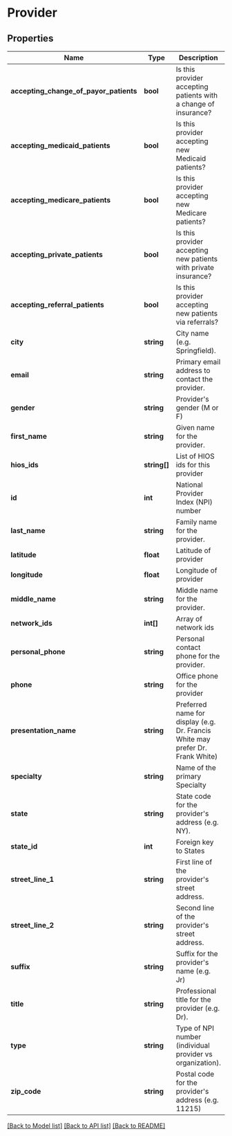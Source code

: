 # Provider

## Properties
Name | Type | Description | Notes
------------ | ------------- | ------------- | -------------
**accepting_change_of_payor_patients** | **bool** | Is this provider accepting patients with a change of insurance? | [optional] 
**accepting_medicaid_patients** | **bool** | Is this provider accepting new Medicaid patients? | [optional] 
**accepting_medicare_patients** | **bool** | Is this provider accepting new Medicare patients? | [optional] 
**accepting_private_patients** | **bool** | Is this provider accepting new patients with private insurance? | [optional] 
**accepting_referral_patients** | **bool** | Is this provider accepting new patients via referrals? | [optional] 
**city** | **string** | City name (e.g. Springfield). | [optional] 
**email** | **string** | Primary email address to contact the provider. | [optional] 
**gender** | **string** | Provider&#39;s gender (M or F) | [optional] 
**first_name** | **string** | Given name for the provider. | [optional] 
**hios_ids** | **string[]** | List of HIOS ids for this provider | [optional] 
**id** | **int** | National Provider Index (NPI) number | [optional] 
**last_name** | **string** | Family name for the provider. | [optional] 
**latitude** | **float** | Latitude of provider | [optional] 
**longitude** | **float** | Longitude of provider | [optional] 
**middle_name** | **string** | Middle name for the provider. | [optional] 
**network_ids** | **int[]** | Array of network ids | [optional] 
**personal_phone** | **string** | Personal contact phone for the provider. | [optional] 
**phone** | **string** | Office phone for the provider | [optional] 
**presentation_name** | **string** | Preferred name for display (e.g. Dr. Francis White may prefer Dr. Frank White) | [optional] 
**specialty** | **string** | Name of the primary Specialty | [optional] 
**state** | **string** | State code for the provider&#39;s address (e.g. NY). | [optional] 
**state_id** | **int** | Foreign key to States | [optional] 
**street_line_1** | **string** | First line of the provider&#39;s street address. | [optional] 
**street_line_2** | **string** | Second line of the provider&#39;s street address. | [optional] 
**suffix** | **string** | Suffix for the provider&#39;s name (e.g. Jr) | [optional] 
**title** | **string** | Professional title for the provider (e.g. Dr). | [optional] 
**type** | **string** | Type of NPI number (individual provider vs organization). | [optional] 
**zip_code** | **string** | Postal code for the provider&#39;s address (e.g. 11215) | [optional] 

[[Back to Model list]](../README.md#documentation-for-models) [[Back to API list]](../README.md#documentation-for-api-endpoints) [[Back to README]](../README.md)


